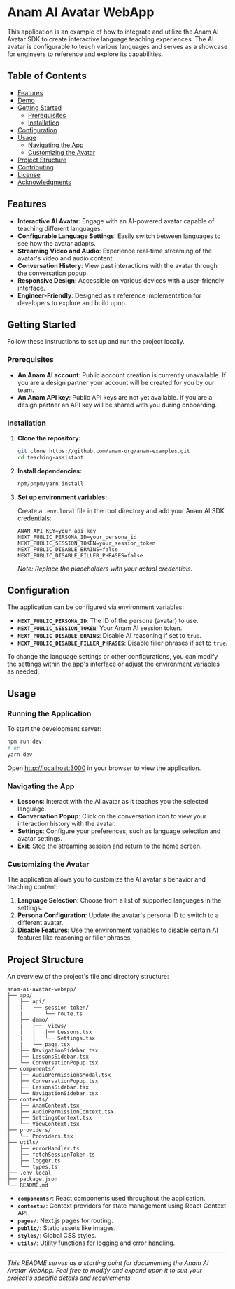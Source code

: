 # Anam AI Avatar WebApp

This application is an example of how to integrate and utilize the Anam AI Avatar SDK to create interactive language teaching experiences. The AI avatar is configurable to teach various languages and serves as a showcase for engineers to reference and explore its capabilities.

## Table of Contents

- [Features](#features)
- [Demo](#demo)
- [Getting Started](#getting-started)
  - [Prerequisites](#prerequisites)
  - [Installation](#installation)
- [Configuration](#configuration)
- [Usage](#usage)
  - [Navigating the App](#navigating-the-app)
  - [Customizing the Avatar](#customizing-the-avatar)
- [Project Structure](#project-structure)
- [Contributing](#contributing)
- [License](#license)
- [Acknowledgments](#acknowledgments)

## Features

- **Interactive AI Avatar**: Engage with an AI-powered avatar capable of teaching different languages.
- **Configurable Language Settings**: Easily switch between languages to see how the avatar adapts.
- **Streaming Video and Audio**: Experience real-time streaming of the avatar's video and audio content.
- **Conversation History**: View past interactions with the avatar through the conversation popup.
- **Responsive Design**: Accessible on various devices with a user-friendly interface.
- **Engineer-Friendly**: Designed as a reference implementation for developers to explore and build upon.

## Getting Started

Follow these instructions to set up and run the project locally.

### Prerequisites

- **An Anam AI account**: Public account creation is currently unavailable. If you are a design partner your account will be created for you by our team.
- **An Anam API key**: Public API keys are not yet available. If you are a design partner an API key will be shared with you during onboarding.

### Installation

1. **Clone the repository:**

   ```bash
   git clone https://github.com/anam-org/anam-examples.git
   cd teaching-assistant
   ```

2. **Install dependencies:**

   ```bash
   npm/pnpm/yarn install
   ```

3. **Set up environment variables:**

   Create a `.env.local` file in the root directory and add your Anam AI SDK credentials:

   ```env
   ANAM_API_KEY=your_api_key
   NEXT_PUBLIC_PERSONA_ID=your_persona_id
   NEXT_PUBLIC_SESSION_TOKEN=your_session_token
   NEXT_PUBLIC_DISABLE_BRAINS=false
   NEXT_PUBLIC_DISABLE_FILLER_PHRASES=false
   ```

   *Note: Replace the placeholders with your actual credentials.*

## Configuration

The application can be configured via environment variables:

- **`NEXT_PUBLIC_PERSONA_ID`**: The ID of the persona (avatar) to use.
- **`NEXT_PUBLIC_SESSION_TOKEN`**: Your Anam AI session token.
- **`NEXT_PUBLIC_DISABLE_BRAINS`**: Disable AI reasoning if set to `true`.
- **`NEXT_PUBLIC_DISABLE_FILLER_PHRASES`**: Disable filler phrases if set to `true`.

To change the language settings or other configurations, you can modify the settings within the app's interface or adjust the environment variables as needed.

## Usage

### Running the Application

To start the development server:

```bash
npm run dev
# or
yarn dev
```

Open [http://localhost:3000](http://localhost:3000) in your browser to view the application.

### Navigating the App

- **Lessons**: Interact with the AI avatar as it teaches you the selected language.
- **Conversation Popup**: Click on the conversation icon to view your interaction history with the avatar.
- **Settings**: Configure your preferences, such as language selection and avatar settings.
- **Exit**: Stop the streaming session and return to the home screen.

### Customizing the Avatar

The application allows you to customize the AI avatar's behavior and teaching content:

1. **Language Selection**: Choose from a list of supported languages in the settings.
2. **Persona Configuration**: Update the avatar's persona ID to switch to a different avatar.
3. **Disable Features**: Use the environment variables to disable certain AI features like reasoning or filler phrases.

## Project Structure

An overview of the project's file and directory structure:

```
anam-ai-avatar-webapp/
├── app/
│   ├── api/
│   |   └── session-token/
│   |       └── route.ts
│   ├── demo/
│   |   ├── _views/
│   |   |   |── Lessons.tsx
│   |   |   └── Settings.tsx
│   |   └── page.tsx
│   ├── NavigationSidebar.tsx
│   ├── LessonsSidebar.tsx
│   └── ConversationPopup.tsx
├── components/
│   ├── AudioPermissionsModal.tsx
│   ├── ConversationPopup.tsx
│   ├── LessonsSidebar.tsx
│   └── NavigationSidebar.tsx
├── contexts/
│   ├── AnamContext.tsx
│   ├── AudioPermissionContext.tsx
│   ├── SettingsContext.tsx
│   └── ViewContext.tsx
├── providers/
│   └── Providers.tsx
├── utils/
│   ├── errorHandler.ts
│   ├── fetchSessionToken.ts
│   ├── logger.ts
│   └── types.ts
├── .env.local
├── package.json
└── README.md
```

- **`components/`**: React components used throughout the application.
- **`contexts/`**: Context providers for state management using React Context API.
- **`pages/`**: Next.js pages for routing.
- **`public/`**: Static assets like images.
- **`styles/`**: Global CSS styles.
- **`utils/`**: Utility functions for logging and error handling.

---

*This README serves as a starting point for documenting the Anam AI Avatar WebApp. Feel free to modify and expand upon it to suit your project's specific details and requirements.*